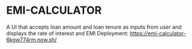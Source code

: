 # EMI-CALCULATOR
A UI that accepts loan amount and loan tenure as inputs from user and displays the rate of interest and EMI Deployment: https://emi-calculator-6kgw774rm.now.sh/
